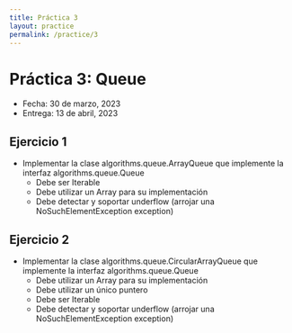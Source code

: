 ```yaml
---
title: Práctica 3
layout: practice
permalink: /practice/3
---
```


# Práctica 3: Queue

* Fecha: 30 de marzo, 2023
* Entrega: 13 de abril, 2023

## Ejercicio 1

* Implementar la clase algorithms.queue.ArrayQueue que implemente la interfaz algorithms.queue.Queue 
  * Debe ser Iterable
  * Debe utilizar un Array para su implementación
  * Debe detectar y soportar underflow (arrojar una NoSuchElementException exception)
  

## Ejercicio 2

* Implementar la clase algorithms.queue.CircularArrayQueue que implemente la interfaz algorithms.queue.Queue
  * Debe utilizar un Array para su implementación
  * Debe utilizar un único puntero
  * Debe ser Iterable
  * Debe detectar y soportar underflow (arrojar una NoSuchElementException exception)



